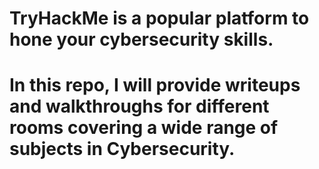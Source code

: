 # TryHackMe is a popular platform to hone your cybersecurity skills.
# In this repo, I will provide writeups and walkthroughs for different rooms covering a wide range of subjects in Cybersecurity.

